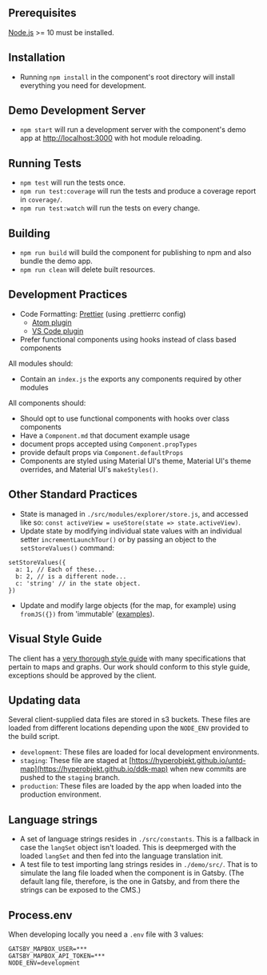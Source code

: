 ## Prerequisites

[Node.js](http://nodejs.org/) >= 10 must be installed.

## Installation

- Running `npm install` in the component's root directory will install everything you need for development.

## Demo Development Server

- `npm start` will run a development server with the component's demo app at [http://localhost:3000](http://localhost:3000) with hot module reloading.

## Running Tests

- `npm test` will run the tests once.
- `npm run test:coverage` will run the tests and produce a coverage report in `coverage/`.
- `npm run test:watch` will run the tests on every change.

## Building

- `npm run build` will build the component for publishing to npm and also bundle the demo app.
- `npm run clean` will delete built resources.

## Development Practices

- Code Formatting: [Prettier](https://prettier.io/) (using
  .prettierrc config)
  - [Atom plugin](https://atom.io/packages/prettier-atom)
  - [VS Code plugin](https://marketplace.visualstudio.com/items?itemName=esbenp.prettier-vscode)
- Prefer functional components using hooks instead of class
  based components

All modules should:

- Contain an `index.js` the exports any components required
  by other modules

All components should:

- Should opt to use functional components with hooks over
  class components
- Have a `Component.md` that document example usage
- document props accepted using `Component.propTypes`
- provide default props via `Component.defaultProps`
- Components are styled using Material UI's theme, Material UI's theme overrides, and Material UI's `makeStyles()`.

## Other Standard Practices
- State is managed in `./src/modules/explorer/store.js`, and accessed like so: `const activeView = useStore(state => state.activeView)`.
- Update state by modifying individual state values with an individual setter `incrementLaunchTour()` or by passing an object to the `setStoreValues()` command:
```
setStoreValues({
  a: 1, // Each of these... 
  b: 2, // is a different node...
  c: 'string' // in the state object.
})
```
- Update and modify large objects (for the map, for example) using `fromJS({})` from 'immutable' ([examples](https://github.com/Hyperobjekt/cpal-components/blob/258f4881d951d99c53218a749d591a452a035a91/src/modules/cpal/explorer/MapView/selectors.js#L41)).

## Visual Style Guide

The client has a [very thorough style guide](https://drive.google.com/drive/folders/1eRv3la42eC-Y2hPqY-rB6qQ4h-Vv7AQS) with many specifications that pertain to maps and graphs. Our work should conform to this style guide, exceptions should be approved by the client.

## Updating data

Several client-supplied data files are stored in s3 buckets. These files are loaded from different locations depending upon the `NODE_ENV` provided to the build script.

* `development`: These files are loaded for local development environments.
* `staging`: These file are staged at [https://hyperobjekt.github.io/untd-map](https://hyperobjekt.github.io/ddk-map) when new commits are pushed to the `staging` branch.
* `production`: These files are loaded by the app when loaded into the production environment.

## Language strings

* A set of language strings resides in `./src/constants`. This is a fallback in case the `langSet` object isn't loaded. This is deepmerged with the loaded `langSet` and then fed into the language translation init.
* A test file to test importing lang strings resides in `./demo/src/`. That is to simulate the lang file loaded when the component is in Gatsby. (The default lang file, therefore, is the one in Gatsby, and from there the strings can be exposed to the CMS.)

## Process.env

When developing locally you need a `.env` file with 3 values: 
```
GATSBY_MAPBOX_USER=***
GATSBY_MAPBOX_API_TOKEN=***
NODE_ENV=development
```
